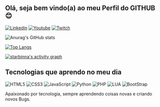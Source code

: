 ## Olá, seja bem vindo(a) ao meu Perfil do GITHUB 😊

[![Linkedin](https://img.shields.io/badge/LinkedIn-0077B5?style=for-the-badge&logo=linkedin&logoColor=white)](https://www.linkedin.com/in/jeffsantosaraujo/)
[![Youtube](https://img.shields.io/badge/YouTube-FF0000?style=for-the-badge&logo=youtube&logoColor=white)](https://www.youtube.com/channel/UCftuEJQ2UqkGTFy7PqgN7yA)
[![Twitch](https://img.shields.io/badge/Twitch-9146FF?style=for-the-badge&logo=twitch&logoColor=white)](https://www.twitch.tv/jeffmetalurgico)

![Anurag's GitHub stats](https://github-readme-stats.vercel.app/api?username=jefersonar-cmd&show_icons=true&theme=radical)

[![Top Langs](https://github-readme-stats.vercel.app/api/top-langs/?username=jefersonar-cmd&layout=compact)]()

<a href="https://github.com/starbinna/starbinna"><img alt="starbinna's activity graph" src="https://activity-graph.herokuapp.com/graph?username=jefersonar-cmd&bg_color=0e2239&color=58a6ff&line=114a88&point=58a6ff&hide_border=true" /></a>

## Tecnologias que aprendo no meu dia

<div class='display: inline-block'>
  <img src='https://img.shields.io/badge/HTML5-E34F26?style=for-the-badge&logo=html5&logoColor=white' alt='HTML5'>
  <img src='https://img.shields.io/badge/CSS3-1572B6?style=for-the-badge&logo=css3&logoColor=white' alt='CSS3'>
  <img src='https://img.shields.io/badge/JavaScript-F7DF1E?style=for-the-badge&logo=javascript&logoColor=black' alt='JavaScript'>
  <img src='https://img.shields.io/badge/Python-14354C?style=for-the-badge&logo=python&logoColor=white' alt='Python'>
  <img src='https://img.shields.io/badge/PHP-777BB4?style=for-the-badge&logo=php&logoColor=white' alt='PHP'>
  <img src='https://img.shields.io/badge/Lua-2C2D72?style=for-the-badge&logo=lua&logoColor=white' alt='LUA'>
  <img src='https://img.shields.io/badge/Bootstrap-563D7C?style=for-the-badge&logo=bootstrap&logoColor=white' alt='BootStrap'>
</div>

Apaixonado por tecnologia, sempre aprendendo coisas novas e criando novos Bugs.
